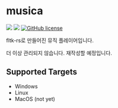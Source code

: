 # musica

![](https://img.shields.io/badge/language-Rust-red) ![](https://img.shields.io/badge/version-1.1.0-brightgreen) [![GitHub license](https://img.shields.io/badge/license-MIT-blue.svg)](https://github.com/myyrakle/musica/blob/master/LICENSE)

fltk-rs로 만들어진 뮤직 플레이어입니다.

더 이상 관리되지 않습니다. 재작성할 예정입니다.

## Supported Targets

- Windows
- Linux
- MacOS (not yet)
